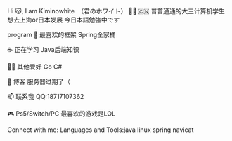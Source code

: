 
Hi 🐱, I am Kiminowhite　（君のホワイト）
👦🏻 🇨🇳 普普通通的大三计算机学生
想去上海or日本发展
今日本語勉強中です


program
🍃 最喜欢的框架 Spring全家桶

☕️ 正在学习 Java后端知识 

👨‍💻 其他爱好 Go C#

📝 博客  服务器过期了（

📫 联系我 QQ:18717107362

🎮 Ps5/Switch/PC    最喜欢的游戏是LOL


Connect with me:
Languages and Tools:java linux spring navicat
